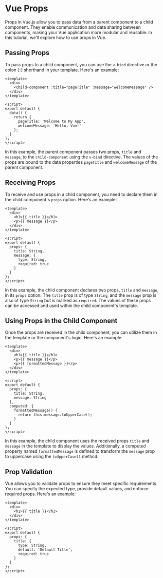# Vue Props

Props in Vue.js allow you to pass data from a parent component to a child component. They enable communication and data sharing between components, making your Vue application more modular and reusable. In this tutorial, we'll explore how to use props in Vue.

## Passing Props

To pass props to a child component, you can use the `v-bind` directive or the colon (`:`) shorthand in your template. Here's an example:

```vue
<template>
  <div>
    <child-component :title="pageTitle" :message="welcomeMessage" />
  </div>
</template>

<script>
export default {
  data() {
    return {
      pageTitle: 'Welcome to My App',
      welcomeMessage: 'Hello, Vue!'
    };
  }
};
</script>
```

In this example, the parent component passes two props, `title` and `message`, to the `child-component` using the `v-bind` directive. The values of the props are bound to the data properties `pageTitle` and `welcomeMessage` of the parent component.

## Receiving Props

To receive and use props in a child component, you need to declare them in the child component's `props` option. Here's an example:

```vue
<template>
  <div>
    <h1>{{ title }}</h1>
    <p>{{ message }}</p>
  </div>
</template>

<script>
export default {
  props: {
    title: String,
    message: {
      type: String,
      required: true
    }
  }
};
</script>
```

In this example, the child component declares two props, `title` and `message`, in its `props` option. The `title` prop is of type `String`, and the `message` prop is also of type `String` but is marked as `required`. The values of these props can be accessed and used within the child component's template.

## Using Props in the Child Component

Once the props are received in the child component, you can utilize them in the template or the component's logic. Here's an example:

```vue
<template>
  <div>
    <h1>{{ title }}</h1>
    <p>{{ message }}</p>
    <p>{{ formattedMessage }}</p>
  </div>
</template>

<script>
export default {
  props: {
    title: String,
    message: String
  },
  computed: {
    formattedMessage() {
      return this.message.toUpperCase();
    }
  }
};
</script>
```

In this example, the child component uses the received props `title` and `message` in the template to display the values. Additionally, a computed property named `formattedMessage` is defined to transform the `message` prop to uppercase using the `toUpperCase()` method.

## Prop Validation

Vue allows you to validate props to ensure they meet specific requirements. You can specify the expected type, provide default values, and enforce required props. Here's an example:

```vue
<template>
  <div>
    <h1>{{ title }}</h1>
  </div>
</template>

<script>
export default {
  props: {
    title: {
      type: String,
      default: 'Default Title',
      required: true
    }
  }
};
</script>
```



